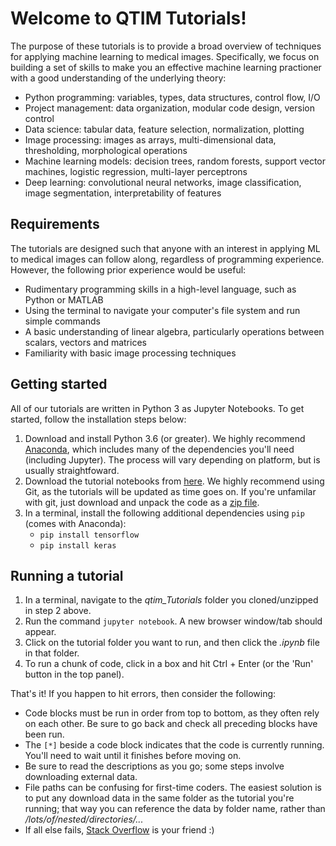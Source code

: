 # Welcome to QTIM Tutorials!

The purpose of these tutorials is to provide a broad overview of techniques for applying machine learning to medical images. Specifically, we focus on building a set of skills to make you an effective machine learning practioner with a good understanding of the underlying theory:

- Python programming: variables, types, data structures, control flow, I/O
- Project management: data organization, modular code design, version control
- Data science: tabular data, feature selection, normalization, plotting
- Image processing: images as arrays, multi-dimensional data, thresholding, morphological operations
- Machine learning models: decision trees, random forests, support vector machines, logistic regression, multi-layer perceptrons
- Deep learning: convolutional neural networks, image classification, image segmentation, interpretability of features

## Requirements

The tutorials are designed such that anyone with an interest in applying ML to medical images can follow along, regardless of programming experience. However, the following prior experience would be useful:

- Rudimentary programming skills in a high-level language, such as Python or MATLAB
- Using the terminal to navigate your computer's file system and run simple commands
- A basic understanding of linear algebra, particularly operations between scalars, vectors and matrices
- Familiarity with basic image processing techniques

## Getting started
All of our tutorials are written in Python 3 as Jupyter Notebooks. To get started, follow the installation steps below:

1. Download and install Python 3.6 (or greater). We highly recommend [Anaconda](https://www.anaconda.com/download/), which includes many of the dependencies you'll need (including Jupyter). The process will vary depending on platform, but is usually straightfoward.
2. Download the tutorial notebooks from [here](https://github.com/QTIM-Lab/qtim_Tutorials). We highly recommend using  Git, as the tutorials will be updated as time goes on. If you're unfamilar with git, just download and unpack the code as a [zip file](https://github.com/QTIM-Lab/qtim_Tutorials/archive/master.zip).
3. In a terminal, install the following additional dependencies using `pip` (comes with Anaconda):
   * `pip install tensorflow`
   * `pip install keras`
  
## Running a tutorial
1. In a terminal, navigate to the *qtim_Tutorials* folder you cloned/unzipped in step 2 above.
2. Run the command `jupyter notebook`. A new browser window/tab should appear.
3. Click on the tutorial folder you want to run, and then click the *.ipynb* file in that folder.
4. To run a chunk of code, click in a box and hit Ctrl + Enter (or the 'Run' button in the top panel).

That's it! If you happen to hit errors, then consider the following:
* Code blocks must be run in order from top to bottom, as they often rely on each other. Be sure to go back and check all preceding blocks have been run.
* The `[*]` beside a code block indicates that the code is currently running. You'll need to wait until it finishes before moving on.
* Be sure to read the descriptions as you go; some steps involve downloading external data.
* File paths can be confusing for first-time coders. The easiest solution is to put any download data in the same folder as the tutorial you're running; that way you can reference the data by folder name, rather than */lots/of/nested/directories/...*
* If all else fails, [Stack Overflow](https://stackoverflow.com/search?q=) is your friend :)
